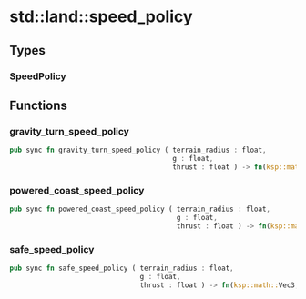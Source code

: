 # std::land::speed_policy



## Types


### SpeedPolicy



## Functions


### gravity_turn_speed_policy

```rust
pub sync fn gravity_turn_speed_policy ( terrain_radius : float,
                                        g : float,
                                        thrust : float ) -> fn(ksp::math::Vec3, ksp::math::Vec3) -> float
```



### powered_coast_speed_policy

```rust
pub sync fn powered_coast_speed_policy ( terrain_radius : float,
                                         g : float,
                                         thrust : float ) -> fn(ksp::math::Vec3, ksp::math::Vec3) -> float
```



### safe_speed_policy

```rust
pub sync fn safe_speed_policy ( terrain_radius : float,
                                g : float,
                                thrust : float ) -> fn(ksp::math::Vec3, ksp::math::Vec3) -> float
```


